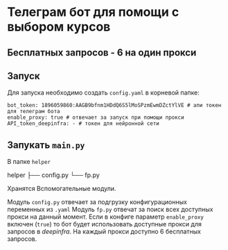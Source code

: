 # Телеграм бот для помощи с выбором курсов
Бесплатных запросов - 6 на один прокси
---
## Запуск
Для запуска необходимо создать `config.yaml` в корневой папке:
```
bot_token: 1896059860:AAGB9bfnm1HDdQ6S5lMoSPzmEwmDZctYlVE # апи токен для телеграм бота
enable_proxy: true # отвечает за запуск при помощи прокси
API_token_deepinfra: - # токен для нейронной сети
```
Запукать `main.py`
---
В папке `helper`

helper
├── config.py
└── fp.py

Хранятся Вспомогательные модули.

Модуль `config.py` отвечает за подгрузку конфигурационных переменных из `.yaml`
Модуль `fp.py` отвечат за поиск всех доступных прокси на данный момент. Если в конфиге параметр `enable_proxy` включен (`true`) то бот будет использовать доступные прокси для запросов в *deepinfra*. На каждый прокси доступно 6 бесплатных запросов.